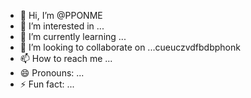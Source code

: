 - 👋 Hi, I’m @PPONME
- 👀 I’m interested in ...
- 🌱 I’m currently learning ...
- 💞️ I’m looking to collaborate on ...cueuczvdfbdbphonk
- 📫 How to reach me ...
- 😄 Pronouns: ...
- ⚡ Fun fact: ...

<!---
PPONME/PPONME is a ✨ special ✨ repository because its `README.md` (this file) appears on your GitHub profile.
You can click the Preview link to take a look at your changes.
--->
